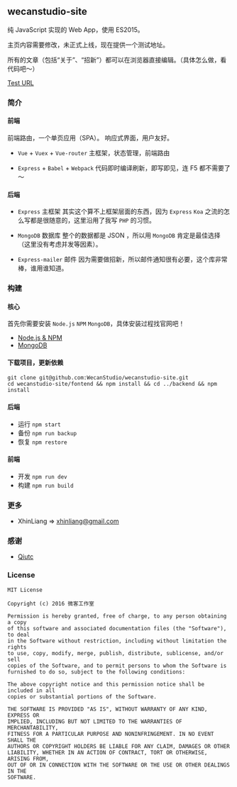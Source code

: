 ## wecanstudio-site
纯 JavaScript 实现的 Web App，使用 ES2015。

主页内容需要修改，未正式上线，现在提供一个测试地址。

所有的文章（包括“关于”、“招新”）都可以在浏览器直接编辑。（具体怎么做，看代码吧～）

[Test URL](wecanstudio.xhinliang.com)

### 简介

#### **前端**
前端路由，一个单页应用（SPA）。
响应式界面，用户友好。

- `Vue` + `Vuex` + `Vue-router`
主框架，状态管理，前端路由

- `Express` + `Babel` + `Webpack`
代码即时编译刷新，即写即见，连 F5 都不需要了～

#### **后端**
- `Express` 主框架
其实这个算不上框架层面的东西，因为 `Express` `Koa` 之流的怎么写都是很随意的，这里沿用了我写 `PHP` 的习惯。

- `MongoDB` 数据库
整个的数据都是 JSON ，所以用 `MongoDB` 肯定是最佳选择（这里没有考虑并发等因素）。

- `Express-mailer` 邮件
因为需要做招新，所以邮件通知很有必要，这个库非常棒，谁用谁知道。

### 构建
#### 核心
首先你需要安装 `Node.js` `NPM` `MongoDB`，具体安装过程找官网吧！
- [Node.js & NPM](https://nodejs.org)
- [MongoDB](https://www.mongodb.com/)

#### 下载项目，更新依赖
```
git clone git@github.com:WecanStudio/wecanstudio-site.git
cd wecanstudio-site/fontend && npm install && cd ../backend && npm install
```

#### 后端
- 运行 `npm start`
- 备份 `npm run backup`
- 恢复 `npm restore`

#### 前端
- 开发 `npm run dev`
- 构建 `npm run build`

### 更多
- XhinLiang => xhinliang@gmail.com

### 感谢
- [Qiutc](https://github.com/TongchengQiu)

### License
```
MIT License

Copyright (c) 2016 微客工作室

Permission is hereby granted, free of charge, to any person obtaining a copy
of this software and associated documentation files (the "Software"), to deal
in the Software without restriction, including without limitation the rights
to use, copy, modify, merge, publish, distribute, sublicense, and/or sell
copies of the Software, and to permit persons to whom the Software is
furnished to do so, subject to the following conditions:

The above copyright notice and this permission notice shall be included in all
copies or substantial portions of the Software.

THE SOFTWARE IS PROVIDED "AS IS", WITHOUT WARRANTY OF ANY KIND, EXPRESS OR
IMPLIED, INCLUDING BUT NOT LIMITED TO THE WARRANTIES OF MERCHANTABILITY,
FITNESS FOR A PARTICULAR PURPOSE AND NONINFRINGEMENT. IN NO EVENT SHALL THE
AUTHORS OR COPYRIGHT HOLDERS BE LIABLE FOR ANY CLAIM, DAMAGES OR OTHER
LIABILITY, WHETHER IN AN ACTION OF CONTRACT, TORT OR OTHERWISE, ARISING FROM,
OUT OF OR IN CONNECTION WITH THE SOFTWARE OR THE USE OR OTHER DEALINGS IN THE
SOFTWARE.
```
